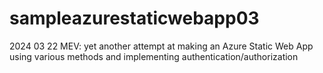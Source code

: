 # sampleazurestaticwebapp03
2024 03 22 MEV: yet another attempt at making an Azure Static Web App using various methods and implementing authentication/authorization 
